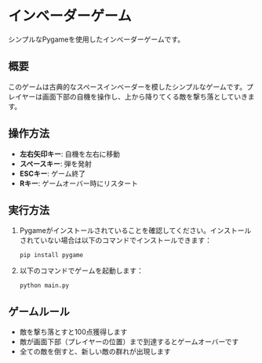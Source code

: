 # インベーダーゲーム

シンプルなPygameを使用したインベーダーゲームです。

## 概要

このゲームは古典的なスペースインベーダーを模したシンプルなゲームです。プレイヤーは画面下部の自機を操作し、上から降りてくる敵を撃ち落としていきます。

## 操作方法

- **左右矢印キー**: 自機を左右に移動
- **スペースキー**: 弾を発射
- **ESCキー**: ゲーム終了
- **Rキー**: ゲームオーバー時にリスタート

## 実行方法

1. Pygameがインストールされていることを確認してください。インストールされていない場合は以下のコマンドでインストールできます：
   ```
   pip install pygame
   ```

2. 以下のコマンドでゲームを起動します：
   ```
   python main.py
   ```

## ゲームルール

- 敵を撃ち落とすと100点獲得します
- 敵が画面下部（プレイヤーの位置）まで到達するとゲームオーバーです
- 全ての敵を倒すと、新しい敵の群れが出現します
